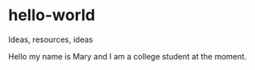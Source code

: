 # hello-world
Ideas, resources, ideas

Hello my name is Mary and I am a college student at the moment.
